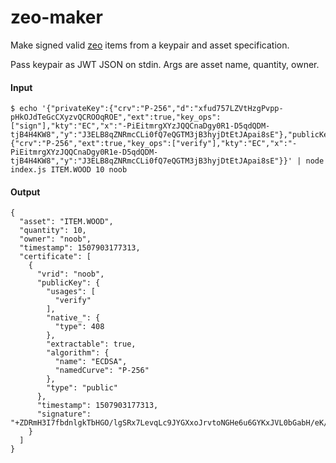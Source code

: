 # zeo-maker

Make signed valid [zeo](https://github.com/modulesio/zeo) items from a keypair and asset specification.

Pass keypair as JWT JSON on stdin. Args are asset name, quantity, owner.

#### Input

```
$ echo '{"privateKey":{"crv":"P-256","d":"xfud757LZVtHzgPvpp-pHkOJdTeGcCXyzvQCROOqROE","ext":true,"key_ops":["sign"],"kty":"EC","x":"-PiEitmrgXYzJQQCnaDgy0R1-D5qdQDM-tjB4H4KW8","y":"J3ELB8qZNRmcCLi0fQ7eQGTM3jB3hyjDtEtJApai8sE"},"publicKey":{"crv":"P-256","ext":true,"key_ops":["verify"],"kty":"EC","x":"-PiEitmrgXYzJQQCnaDgy0R1e-D5qdQDM-tjB4H4KW8","y":"J3ELB8qZNRmcCLi0fQ7eQGTM3jB3hyjDtEtJApai8sE"}}' | node index.js ITEM.WOOD 10 noob
```

#### Output

```
{
  "asset": "ITEM.WOOD",
  "quantity": 10,
  "owner": "noob",
  "timestamp": 1507903177313,
  "certificate": [
    {
      "vrid": "noob",
      "publicKey": {
        "usages": [
          "verify"
        ],
        "native_": {
          "type": 408
        },
        "extractable": true,
        "algorithm": {
          "name": "ECDSA",
          "namedCurve": "P-256"
        },
        "type": "public"
      },
      "timestamp": 1507903177313,
      "signature": "+ZDRmH3I7fbdnlgkTbHGO/lgSRx7LevqLc9JYGXxoJrvtoNGHe6u6GYKxJVL0bGabH/eK/kYdvFW1HulQwhokg=="
    }
  ]
}
```
